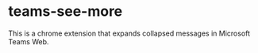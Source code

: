 # teams-see-more
This is a chrome extension that expands collapsed messages in Microsoft Teams Web.
